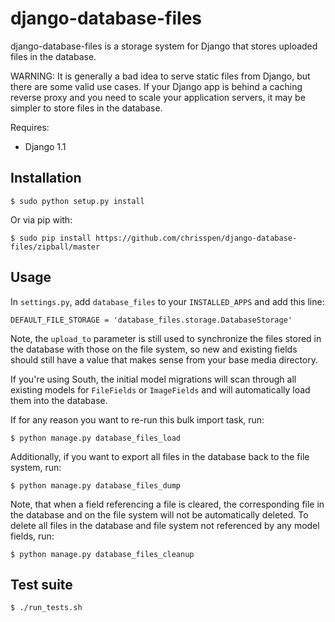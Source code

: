 django-database-files
=====================

django-database-files is a storage system for Django that stores uploaded files
in the database.

WARNING: It is generally a bad idea to serve static files from Django, 
but there are some valid use cases. If your Django app is behind a caching 
reverse proxy and you need to scale your application servers, it may be 
simpler to store files in the database.

Requires:

  * Django 1.1

Installation
------------

    $ sudo python setup.py install
    
Or via pip with:
    
    $ sudo pip install https://github.com/chrisspen/django-database-files/zipball/master

Usage
-----

In ``settings.py``, add ``database_files`` to your ``INSTALLED_APPS`` and add
this line:

    DEFAULT_FILE_STORAGE = 'database_files.storage.DatabaseStorage'

Note, the ``upload_to`` parameter is still used to synchronize the files stored
in the database with those on the file system, so new and existing fields
should still have a value that makes sense from your base media directory.

If you're using South, the initial model migrations will scan through all
existing models for ``FileFields`` or ``ImageFields`` and will automatically
load them into the database.

If for any reason you want to re-run this bulk import task, run:

    $ python manage.py database_files_load
    
Additionally, if you want to export all files in the database back to the file
system, run:

    $ python manage.py database_files_dump

Note, that when a field referencing a file is cleared, the corresponding file
in the database and on the file system will not be automatically deleted.
To delete all files in the database and file system not referenced by any model
fields, run:

    $ python manage.py database_files_cleanup

Test suite
----------

    $ ./run_tests.sh
